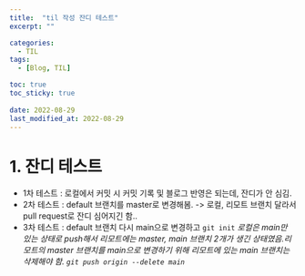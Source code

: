 ```yaml
---
title:  "til 작성 잔디 테스트"
excerpt: ""

categories:
  - TIL
tags:
  - [Blog, TIL]

toc: true
toc_sticky: true
 
date: 2022-08-29
last_modified_at: 2022-08-29
---
```


# 1. 잔디 테스트
- 1차 테스트 : 로컬에서 커밋 시 커밋 기록 및 블로그 반영은 되는데, 잔디가 안 심김.
- 2차 테스트 : default 브랜치를 master로 변경해봄. -> 로컬, 리모트 브랜치 달라서 pull request로 잔디 심어지긴 함..
- 3차 테스트 : default 브랜치 다시 main으로 변경하고 `git init` 
            _로컬은 main만 있는 상태로 push해서 리모트에는 master, main 브랜치 2개가 생긴 상태였음.리모트의 master 브랜치를 main으로 변경하기 위해 리모트에 있는 main 브랜치는 삭제해야 함. `git push origin --delete main`_

